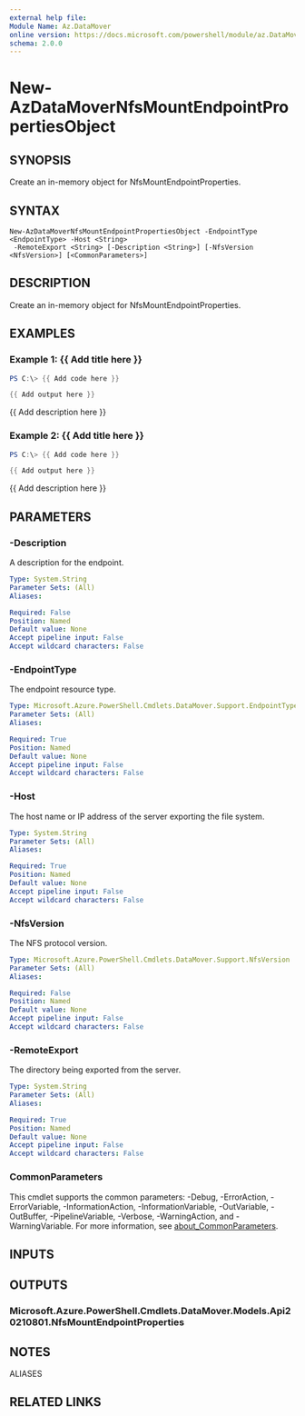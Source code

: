 ```yaml
---
external help file:
Module Name: Az.DataMover
online version: https://docs.microsoft.com/powershell/module/az.DataMover/new-AzDataMoverNfsMountEndpointPropertiesObject
schema: 2.0.0
---
```


# New-AzDataMoverNfsMountEndpointPropertiesObject

## SYNOPSIS
Create an in-memory object for NfsMountEndpointProperties.

## SYNTAX

```
New-AzDataMoverNfsMountEndpointPropertiesObject -EndpointType <EndpointType> -Host <String>
 -RemoteExport <String> [-Description <String>] [-NfsVersion <NfsVersion>] [<CommonParameters>]
```

## DESCRIPTION
Create an in-memory object for NfsMountEndpointProperties.

## EXAMPLES

### Example 1: {{ Add title here }}
```powershell
PS C:\> {{ Add code here }}

{{ Add output here }}
```

{{ Add description here }}

### Example 2: {{ Add title here }}
```powershell
PS C:\> {{ Add code here }}

{{ Add output here }}
```

{{ Add description here }}

## PARAMETERS

### -Description
A description for the endpoint.

```yaml
Type: System.String
Parameter Sets: (All)
Aliases:

Required: False
Position: Named
Default value: None
Accept pipeline input: False
Accept wildcard characters: False
```

### -EndpointType
The endpoint resource type.

```yaml
Type: Microsoft.Azure.PowerShell.Cmdlets.DataMover.Support.EndpointType
Parameter Sets: (All)
Aliases:

Required: True
Position: Named
Default value: None
Accept pipeline input: False
Accept wildcard characters: False
```

### -Host
The host name or IP address of the server exporting the file system.

```yaml
Type: System.String
Parameter Sets: (All)
Aliases:

Required: True
Position: Named
Default value: None
Accept pipeline input: False
Accept wildcard characters: False
```

### -NfsVersion
The NFS protocol version.

```yaml
Type: Microsoft.Azure.PowerShell.Cmdlets.DataMover.Support.NfsVersion
Parameter Sets: (All)
Aliases:

Required: False
Position: Named
Default value: None
Accept pipeline input: False
Accept wildcard characters: False
```

### -RemoteExport
The directory being exported from the server.

```yaml
Type: System.String
Parameter Sets: (All)
Aliases:

Required: True
Position: Named
Default value: None
Accept pipeline input: False
Accept wildcard characters: False
```

### CommonParameters
This cmdlet supports the common parameters: -Debug, -ErrorAction, -ErrorVariable, -InformationAction, -InformationVariable, -OutVariable, -OutBuffer, -PipelineVariable, -Verbose, -WarningAction, and -WarningVariable. For more information, see [about_CommonParameters](http://go.microsoft.com/fwlink/?LinkID=113216).

## INPUTS

## OUTPUTS

### Microsoft.Azure.PowerShell.Cmdlets.DataMover.Models.Api20210801.NfsMountEndpointProperties

## NOTES

ALIASES

## RELATED LINKS

